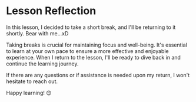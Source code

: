 # Lesson Reflection

In this lesson, I decided to take a short break, and I'll be returning to it shortly. Bear with me...xD

Taking breaks is crucial for maintaining focus and well-being. It's essential to learn at your own pace to ensure a more effective and enjoyable experience. When I return to the lesson, I'll be ready to dive back in and continue the learning journey.

If there are any questions or if assistance is needed upon my return, I won't hesitate to reach out.

Happy learning! 😊
